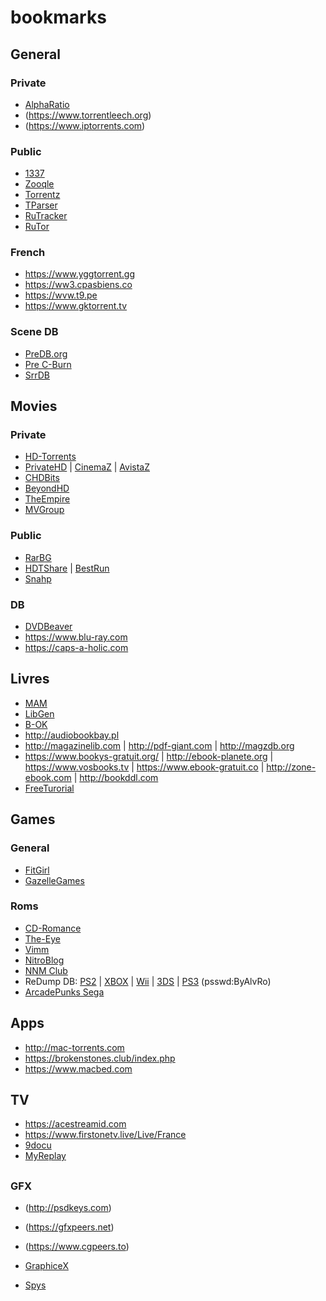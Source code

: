 # bookmarks

## General

  ### Private
  
   * [AlphaRatio](https://alpharatio.cc/index.php)
   * (https://www.torrentleech.org)
   * (https://www.iptorrents.com)
   
  ### Public
  

   * [1337](https://1337x.to)
   * [Zooqle](https://zooqle.com)
   * [Torrentz](https://torrentz2.eu)
   * [TParser](https://tparser.me)
   * [RuTracker](https://rutracker.net/forum/index.php)
   * [RuTor](http://rutor.info)
  
  ### French
  
   * https://www.yggtorrent.gg
   * https://ww3.cpasbiens.co
   * https://wvw.t9.pe
   * https://www.gktorrent.tv
   
  ### Scene DB
  
   * [PreDB.org](https://predb.org)
   * [Pre C-Burn](http://pre.c-burns.co.uk/pre.php)
   * [SrrDB](https://www.srrdb.com)

## Movies

  ### Private
  
   * [HD-Torrents](https://hd-torrents.org/torrents.php?csrfToken=e6499683d7d343323a3e8f32600e0248bfe39609c549132e7545bb3ef065fa0a&search=&active=0&options=0&category%5B%5D=70&category%5B%5D=1)
   * [PrivateHD](https://privatehd.to/torrents) | [CinemaZ](https://cinemaz.to/torrents) | [AvistaZ](https://avistaz.to/torrents)
   * [CHDBits](https://chdbits.co/torrents.php?cat=401)
   * [BeyondHD](https://beyond-hd.me)
   * [TheEmpire](https://theempire.click/main.php)
   * [MVGroup](http://forums.mvgroup.org/maintracker.php)
   
  ### Public
  
   * [RarBG](https://rarbgaccessed.org/catalog/movies)
   * [HDTShare](http://www.hdtshare.com/sitemap/f-15-p-49.html) | [BestRun](http://www.hdtshare.com/hd-movie-requests/bestrun-hd-collection-400724.html)
   * [Snahp](https://snahp.it/?cat=5711)

  ### DB
  
   * [DVDBeaver](https://cse.google.com/cse?cx=partner-pub-2826674300888258%3Ahn5ib0-elex&ie=ISO-8859-1&)
   * https://www.blu-ray.com
   * https://caps-a-holic.com
  
## Livres

   * [MAM](https://www.myanonamouse.net)
   * [LibGen](http://gen.lib.rus.ec)
   * [B-OK](https://b-ok.org)
   * http://audiobookbay.pl
   * http://magazinelib.com | http://pdf-giant.com | http://magzdb.org
   * https://www.bookys-gratuit.org/ | http://ebook-planete.org | https://www.vosbooks.tv | https://www.ebook-gratuit.co | http://zone-ebook.com | http://bookddl.com
   * [FreeTurorial](https://ftuforum.com)
   
## Games

  ### General
  
  * [FitGirl](http://fitgirl-repacks.site)
  * [GazelleGames](https://gazellegames.net/index.php)
  
  ### Roms
  
  * [CD-Romance](https://cdromance.com)
  * [The-Eye](https://the-eye.eu/public)
  * [Vimm](https://vimm.net/vault)
  * [NitroBlog](https://nblog.org)
  * [NNM Club](http://nnmclub.to/forum/viewforum.php?f=382)
  * ReDump DB: [PS2](https://1fichier.com/dir/uExVcS2h) | [XBOX](https://1fichier.com/dir/uC84F4rv) | [Wii](https://drive.google.com/drive/folders/1nA5pDvkxDuIjxOUne3wm2-76WtBnniiM) | [3DS](https://drive.google.com/drive/folders/15FAR0QPOw3N0ripMgfn18evxuY9lx9WT) | [PS3](https://1fichier.com/dir/ADQiiVVd) (psswd:ByAlvRo)
  * [ArcadePunks Sega](https://www.arcadepunks.com/arcade-punks-arcade-building-modding-and-gaming-forum/topic/pc-engine-cd-turbografx-cd-trurip-147gb)
  
## Apps

  * http://mac-torrents.com
  * https://brokenstones.club/index.php
  * https://www.macbed.com
  
## TV

  * https://acestreamid.com
  * https://www.firstonetv.live/Live/France
  * [9docu](https://9docu.net)
  * [MyReplay](http://myreplayfr.over-blog.com)

##

  ### GFX
  
  * (http://psdkeys.com)
  * (https://gfxpeers.net)
  * (https://www.cgpeers.to)
  * [GraphiceX](http://graphicex.com)

  * [Spys](http://spys.one/en/)
